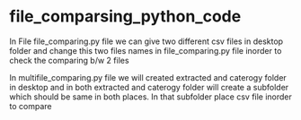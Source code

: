 # file_comparsing_python_code

In File file_comparing.py file we can give two different csv files in desktop folder and change this two files names in file_comparing.py file inorder to check the comparing b/w 2 files

In multifile_comparing.py file we will created extracted and caterogy folder in desktop and in both extracted and caterogy folder will create a subfolder which should be same in both places. In that subfolder place csv file inorder to compare
